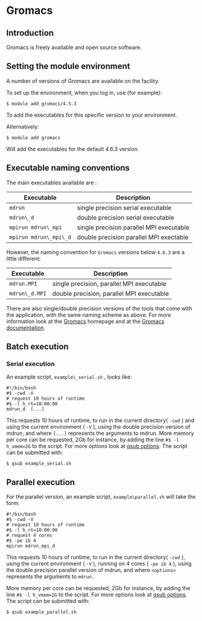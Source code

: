 # Gromacs 

## Introduction 
Gromacs is freely available and open source software.

## Setting the module environment

A number of versions of Gromacs are available on the facility.

To set up the environment, when you log in, use (for example):

    $ module add gromacs/4.5.3

To add the executables for this specific version to your environment.

Alternatively:

    $ module add gromacs

Will add the executables for the default 4.6.3 version.

## Executable naming conventions

The main executables available are :

|Executable               |Description
|-------------------------|--------------------------
|`mdrun`                  |single precision serial executable
|`mdrun\_d`               |double precision serial executable
|`mpirun mdrun\_mpi`      |single precision parallel MPI executable
|`mpirun mdrun\_mpi\_d`   |double precision parallel MPI exectable

However, the naming convention for `Gromacs` versions below `4.6.3` are a little different:

|Executable               |Description
|-------------------------|--------------------------
|`mdrun.MPI`              |single precision, parallel MPI executable
|`mdrun\_d.MPI`           |double precision, parallel MPI executable

There are also single/double precision versions of the tools that come
with the application, with the same naming scheme as above. For more
information look at the [Gromacs](http://www.gromacs.org/) homepage and
at the [Gromacs documentation](http://www.gromacs.org/Documentation).

## Batch execution

### Serial execution

An example script, `example\_serial.sh` , looks like:

    #!/bin/bash
    #$ -cwd -V 
    # request 10 hours of runtime
    #$ -l h_rt=10:00:00
    mdrun_d  [...]

This requests 10 hours of runtime, to run in the current directory(
`-cwd` ) and using the
current environment ( `-V` ),
using the double precision version of mdrun, and where
`[...]` represents the
arguments to mdrun. More memory per core can be requested, 2Gb for
instance, by adding the line `#$ -l h_vmem=2G` to the script. For more options look at
[qsub
options](https://arc.leeds.ac.uk/using-the-systems/why-have-a-scheduler/qsub-qrsh-usage/).
The script can be submitted with:

    $ qsub example_serial.sh

## Parallel execution

For the parallel version, an example script,
`example\parallel.sh` will
take the form:

    #!/bin/bash
    #$ -cwd -V 
    # request 10 hours of runtime
    #$ -l h_rt=10:00:00
    # request 4 cores
    #$ -pe ib 4
    mpirun mdrun_mpi_d 

This requests 10 hours of runtime, to run in the current directory(
`-cwd` ), using the current
environment ( `-V` ), running
on 4 cores ( `-pe ib 4` ),
using the double precision parallel version of mdrun, and where
`<options>` represents the
arguments to `mdrun` .

More memory per core can be requested, 2Gb for instance, by adding the
line `#$ -l h_vmem=2G` to
the script. For more options look at [qsub
options](https://arc.leeds.ac.uk/using-the-systems/why-have-a-scheduler/qsub-qrsh-usage/).
The script can be submitted with:

    $ qsub example_parallel.sh
